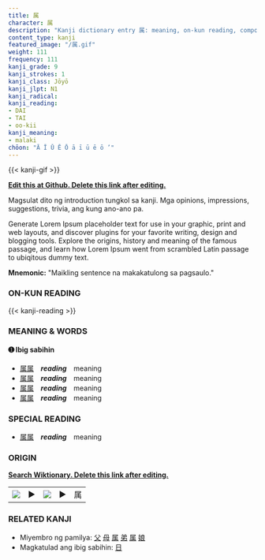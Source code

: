 ```yaml
---
title: 属
character: 属
description: "Kanji dictionary entry 属: meaning, on-kun reading, compounds, origin, related kanji"
content_type: kanji
featured_image: "/属.gif"
weight: 111
frequency: 111
kanji_grade: 9
kanji_strokes: 1
kanji_class: Jōyō
kanji_jlpt: N1
kanji_radical: 
kanji_reading: 
- DAI
- TAI
- oo-kii
kanji_meaning:
- malaki
chōon: "Ā Ī Ū Ē Ō ā ī ū ē ō ’"
---
```

[//]: # (Don't edit the line below. Kanji animated GIF code is automatically generated.)
{{< kanji-gif >}}

[//]: # (Edit below this line.)

**[Edit this at Github. Delete this link after editing.](https://github.com/tim0g/tim/tree/main/content/kanji/属/index.md)**

Magsulat dito ng introduction tungkol sa kanji. Mga opinions, impressions, suggestions, trivia, ang kung ano-ano pa.

Generate Lorem Ipsum placeholder text for use in your graphic, print and web layouts, and discover plugins for your favorite writing, design and blogging tools. Explore the origins, history and meaning of the famous passage, and learn how Lorem Ipsum went from scrambled Latin passage to ubiqitous dummy text.
 
**Mnemonic:** "Maikling sentence na makakatulong sa pagsaulo."

### ON-KUN READING

[//]: # (Don't edit the line below. ON-KUN READING code is automatically generated.)
{{< kanji-reading >}}

### MEANING & WORDS

#### ➊ **Ibig sabihin**
  - [属](../属)[属](../属)　***reading***　meaning
  - [属](../属)[属](../属)　***reading***　meaning
  - [属](../属)[属](../属)　***reading***　meaning
  - [属](../属)[属](../属)　***reading***　meaning

### SPECIAL READING
  - [属](../属)[属](../属)　***reading***　meaning

### ORIGIN

**[Search Wiktionary. Delete this link after editing.](https://wiktionary.org/wiki/属)**
<table class="kanji-table"><tr><td>
<img src="60px-属-bronze.svg.png">
</td><td>▶</td><td>
<img src="60px-属-oracle.svg.png">
</td><td>▶</td>
<td class="kanji-origin">属</td>
</tr></table>

### RELATED KANJI
- Miyembro ng pamilya: [父](../父) [母](../母) [属](../属) [弟](../弟) [属](../属) [娘](../娘)
- Magkatulad ang ibig sabihin: [日](../日)
